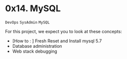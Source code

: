 # 0x14. MySQL
`DevOps` `SysAdmin` `MySQL`

For this project, we expect you to look at these concepts:

- [How to : ] Fresh Reset and Install mysql 5.7
- Database administration
- Web stack debugging
